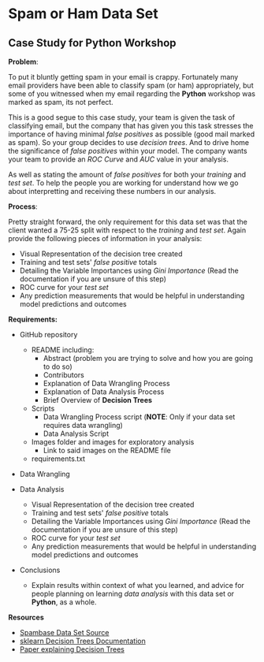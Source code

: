 # Spam or Ham Data Set
## Case Study for Python Workshop

**Problem**:

To put it bluntly getting spam in your email is crappy. Fortunately many email providers have been able to classify spam (or ham) appropriately, but some of you witnessed when my email regarding the **Python** workshop was marked as spam, its not perfect.

This is a good segue to this case study, your team is given the task of classifying email, but the company that has given you this task stresses the importance of having minimal *false positives* as possible (good mail marked as spam). So your group decides to use *decision trees*. And to drive home the significance of *false positives* within your model. The company wants your team to provide an *ROC Curve* and *AUC* value in your analysis. 

As well as stating the amount of *false positives* for both your *training* and *test set*. To help the people you are working for understand how we go about interpretting and receiving these numbers in our analysis.

**Process**: 

Pretty straight forward, the only requirement for this data set was that the client wanted a 75-25 split with respect to the *training* and *test set*. Again provide the following pieces of information in your analysis:
+ Visual Representation of the decision tree created
+ Training and test sets' *false positive* totals
+ Detailing the Variable Importances using *Gini Importance* (Read the documentation if you are unsure of this step) 
+ ROC curve for your *test set*
+ Any prediction measurements that would be helpful in understanding model predictions and outcomes

**Requirements:**
+ GitHub repository
	+ README including:
		+ Abstract (problem you are trying to solve and how you are going to do so)
		+ Contributors
		+ Explanation of Data Wrangling Process
		+ Explanation of Data Analysis Process
		+ Brief Overview of **Decision Trees**
	+ Scripts
		+ Data Wrangling Process script (**NOTE**: Only if your data set requires data wrangling)
		+ Data Analysis Script
	+ Images folder and images for exploratory analysis
		+ Link to said images on the README file
	+ requirements.txt
+ Data Wrangling
	
+ Data Analysis
	+ Visual Representation of the decision tree created
	+ Training and test sets' *false positive* totals
	+ Detailing the Variable Importances using *Gini Importance* (Read the documentation if you are unsure of this step) 
	+ ROC curve for your *test set*
	+ Any prediction measurements that would be helpful in understanding model predictions and outcomes
+ Conclusions
	+ Explain results within context of what you learned, and advice for people planning on learning *data analysis* with this data set or **Python**, as a whole.

**Resources**
+ [Spambase Data Set Source](https://archive.ics.uci.edu/ml/datasets/Spambase)
+ [sklearn Decision Trees Documentation](http://scikit-learn.org/stable/modules/generated/sklearn.tree.DecisionTreeClassifier.html)
+ [Paper explaining Decision Trees](https://www-users.cs.umn.edu/~kumar/dmbook/ch4.pdf)
